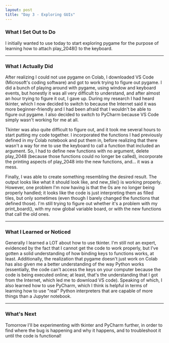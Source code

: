 ```yaml
---
layout: post
title: "Day 3 - Exploring GUIs"
---
```


### What I Set Out to Do

I initially wanted to use today to start exploring pygame for the purpose of learning how to attach play_2048() to the keyboard.

---

### What I Actually Did

After realizing I could not use pygame on Colab, I downloaded VS Code (Microsoft's coding software) and got to work trying to figure out pygame. I did a bunch of playing around with pygame, using window and keyboard events, but honestly it was all very difficult to understand, and after almost an hour trying to figure it out, I gave up. During my research I had heard tkinter, which I now decided to switch to because the Internet said it was more beginner-friendly and I had been afraid that I wouldn't be able to figure out pygame. I also decided to switch to PyCharm because VS Code simply wasn't working for me at all.

Tkinter was also quite difficult to figure out, and it took me several hours to start putting my code together. I incorporated the functions I had previously defined in my Colab notebook and put them in, before realizing that there wasn't a way for me to use the keyboard to call a function that included an argument. So, I had to define new functions with no argument, delete play_2048 (because those functions could no longer be called), incorporate the printing aspects of play_2048 into the new functions, and... it was a mess.

Finally, I was able to create something resembling the desired result. The output looks like what it should look like, and new_tile() is working properly. However, one problem I'm now having is that the 0s are no longer being properly handled; it looks like the code is just interpreting them as filled tiles, but only sometimes (even though I barely changed the functions that defined those). I'm still trying to figure out whether it's a problem with my print_board(), with my now global variable board, or with the new functions that call the old ones.

---

### What I Learned or Noticed

Generally I learned a LOT about how to use tkinter. I'm still not an expert, evidenced by the fact that I cannot get the code to work properly, but I've gotten a solid understanding of how binding keys to functions works, at least. Additionally, the realization that pygame doesn't just work on Colab has also given me a better understanding of the way Python works (essentially, the code can't access the keys on your computer because the code is being executed online; at least, that's the understanding that I got from the Internet, which led me to download VS code). Speaking of which, I also learned how to use PyCharm, which I think is helpful in terms of learning how to use "real" Python interpreters that are capable of more things than a Jupyter notebook.

---

### What's Next

Tomorrow I'll be experimenting with tkinter and PyCharm further, in order to find where the bug is happening and why it happens, and to troubleshoot it until the code is functional!
